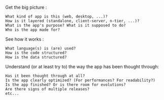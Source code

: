 Get the big picture :

    What kind of app is this (web, desktop, ...)?
    How is it layered (standalone, client-server, n-tier, ...)?
    What is the app's purpose? What is it supposed to do?
    Who is the app made for?

See how it works :

    What language(s) is (are) used?
    How is the code structured?
    How is the data structured?

Understand (or at least try to) the way the app has been thought through:

    Has it been thought through at all?
    Is the app clearly optimized? (For performances? For readability?)
    Is the app finished? Or is there room for evolutions?
    Are there signs of multiple releases?
    etc...
